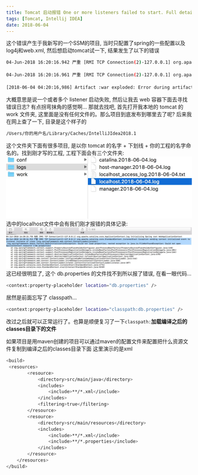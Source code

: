 ```yaml
---
title: Tomcat 启动报错 One or more listeners failed to start. Full details will be found in the appropriate container log file
tags: [Tomcat, Intellij IDEA]
date: 2018-06-04
---
```

这个错误产生于我新写的一个SSM的项目, 当时只配置了spring的一些配置以及log4j和web.xml, 然后想启动tomcat试一下, 结果发生了以下的错误
```bash
04-Jun-2018 16:20:16.942 严重 [RMI TCP Connection(2)-127.0.0.1] org.apache.catalina.core.StandardContext.startInternal One or more listeners failed to start. Full details will be found in the appropriate container log file

04-Jun-2018 16:20:16.961 严重 [RMI TCP Connection(2)-127.0.0.1] org.apache.catalina.core.StandardContext.startInternal Context [] startup failed due to previous errors

[2018-06-04 04:20:16,986] Artifact :war exploded: Error during artifact deployment. See server log for details.
```
大概意思是说一个或者多个 listener 启动失败, 然后让我去 web 容器下面去寻找错误日志? 有点拐弯抹角的感觉啊...
那就去找吧, 首先打开我本地的 tomcat 的 work 文件夹, 这里面是没有任何文件的。那么项目到底发布到哪里去了呢? 后来我在网上查了一下, 目录是这个样子的
```bash
/Users/你的用户名/Library/Caches/IntelliJIdea2018.1
```

<!-- more -->
这个文件夹下面有很多项目, 是以你 tomcat 的名字 + 下划线 + 你的工程的名字命名的。找到刚才写的工程, 工程下面会有三个文件夹:
![](/img/tomcatloglocation.png)
选中的localhost文件中会有我们刚才报错的具体记录:
![](/img/dbpropertiesnotfound.png)
这已经很明显了, 这个 db.properties 的文件找不到所以报了错误, 在看一眼代码...
```bash
<context:property-placeholder location="db.properties" />
```
居然是前面忘写了 classpath...
```bash
<context:property-placeholder location="classpath:db.properties" />
```
改过之后就可以正常运行了。也算是顺便复习了一下`classpath:`__加载编译之后的classes目录下的文件__

如果项目是用maven创建的项目可以通过maven的配置文件来配置把什么资源文件复制到编译之后的classes目录下面 这里演示的是xml
```bash
<build>
 <resources>
        <resource>
            <directory>src/main/java</directory>
            <includes>
                <include>**/*.xml</include>
            </includes>
            <filtering>true</filtering>
        </resource>
        <resource>
            <directory>src/main/resources</directory>
            <includes>
                <include>**/*.xml</include>
                <include>**/*.properties</include>
            </includes>
        </resource>
    </resources>
</build>
```